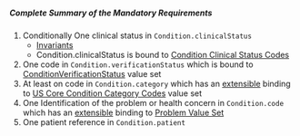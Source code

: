 ##### Complete Summary of the Mandatory Requirements

1.  Conditionally One clinical status in `Condition.clinicalStatus`
    -   [Invariants]
    -   Condition.clinicalStatus is bound to [Condition Clinical Status Codes]
1.  One code in `Condition.verificationStatus` which is bound to [ConditionVerificationStatus] value set
1.  At least on code in `Condition.category` which has an [extensible]({{site.data.fhir.path}}terminologies.html#extensible) binding to [US Core Condition Category Codes] value set
1.  One Identification of the problem or health concern in `Condition.code` which has an [extensible]({{site.data.fhir.path}}terminologies.html#extensible) binding to [Problem Value Set]
1.  One patient reference in `Condition.patient`


  [extensible]: {{site.data.fhir.path}}terminologies.html#extensible
  [Problem Value Set]: valueset-us-core-condition-code.html
  [Invariants]: {{site.data.fhir.path}}condition.html#invs
  [Condition Clinical Status Codes]: {{site.data.fhir.path}}valueset-condition-clinical.html
  [ConditionVerificationStatus]: {{site.data.fhir.path}}valueset-condition-ver-status.html
  [US Core Condition Profile]:StructureDefinition-us-core-condition.html
 [US Core Condition Category Codes]: ValueSet-us-core-condition-category.html

